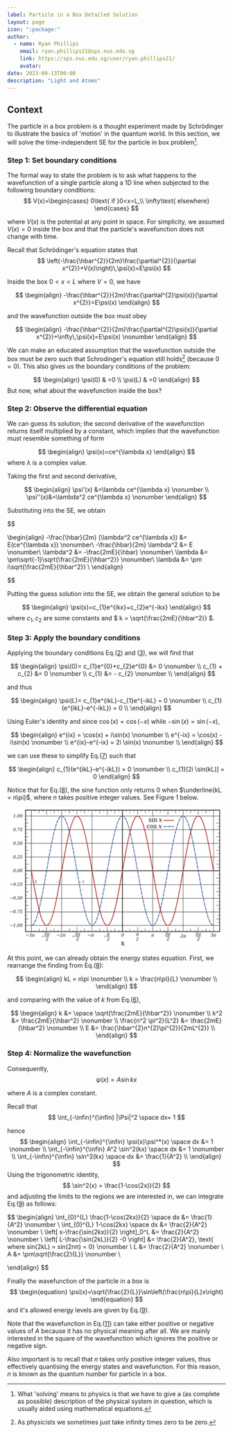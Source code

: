 ```yaml
---
label: Particle in a Box Detailed Solution
layout: page
icon: ":package:"
author:
  - name: Ryan Phillips
    email: ryan.phillips21@sps.nus.edu.sg
    link: https://sps.nus.edu.sg/user/ryan.phillips21/
    avatar: 
date: 2023-09-13T00:00
description: "Light and Atoms"
---
```


## Context

The particle in a box problem is a thought experiment made by Schrödinger
to illustrate the basics of 'motion' in the quantum world. In this
section, we will solve the time-independent SE for the particle in
box problem[^4].
[^4]: What 'solving' means to physics is that we have to give a (as complete
as possible) description of the physical system in question, which
is usually aided using mathematical equations.

### Step 1: Set boundary conditions

The formal way to state the problem is to ask what happens to the
wavefunction of a single particle along a 1D line when subjected to
the following boundary conditions: 
$$
V(x)=\begin{cases}
0\text{ if }0<x<L,\\
\infty\text{ elsewhere}
\end{cases}
$$

where $V(x)$ is the potential at any point in space. For simplicity, we assumed $V(x)=0$ inside the box and that the particle's wavefunction does not change with time. 

Recall that Schrödinger's equation states that 
$$
\left(-\frac{\hbar^{2}}{2m}\frac{\partial^{2}}{\partial x^{2}}+V(x)\right)\,\psi(x)=E\psi(x)
$$

Inside the box $0<x<L$ where $V=0,$ we have

<span id="RSP_Piab_1"></span>
$$
\begin{align}
-\frac{\hbar^{2}}{2m}\frac{\partial^{2}\psi(x)}{\partial x^{2}}=E\psi(x)
\end{align}
$$

and the wavefunction outside the box must obey 

$$
\begin{align}
-\frac{\hbar^{2}}{2m}\frac{\partial^{2}\psi(x)}{\partial x^{2}}+\infty\,\psi(x)=E\psi(x) \nonumber
\end{align}
$$

We can make an educated assumption that the wavefunction outside the
box must be zero such that Schrodinger's equation still holds[^5]
(because $0=0$). This also gives us the boundary conditions of the
problem:
[^5]: As physicists we sometimes just take infinity times zero to be zero.

<span id="RSP_Piab_2"></span>
$$
\begin{align}
\psi(0) & =0  \\
\psi(L) & =0 
\end{align}
$$
But now, what about the wavefunction inside the box?

### Step 2: Observe the differential equation

We can guess its solution; the second derivative of the wavefunction returns itself multiplied by a constant, which implies that the wavefunction must resemble something of form

<span id="RSP_Piab_4"></span>
$$
\begin{align}
\psi(x)=ce^{\lambda x}
\end{align}
$$
where $\lambda$ is a complex value.

Taking the first and second derivative,

$$
\begin{align}
\psi'(x) &=\lambda ce^{\lambda x} \nonumber \\ 
\psi''(x)&=\lambda^2 ce^{\lambda x}  \nonumber 
\end{align}
$$

Substituting into the SE, we obtain

<span id="RSP_Piab_5"></span>
$$

\begin{align}
-\frac{\hbar}{2m} (\lambda^2 ce^{\lambda x}) &= E(ce^{\lambda x}) \nonumber\\ 
-\frac{\hbar}{2m} \lambda^2 &= E \nonumber\\
\lambda^2 &= -\frac{2mE}{\hbar} \nonumber\\
\lambda &= \pm\sqrt{-1}\sqrt{\frac{2mE}{\hbar^2}} \nonumber\\
\lambda &= \pm i\sqrt{\frac{2mE}{\hbar^2}}  \\ 
\end{align}

$$

Putting the guess solution into the SE, we obtain the general solution to be 

<span id="RSP_Piab_6"></span>
$$
\begin{align}
\psi(x)=c_{1}e^{ikx}+c_{2}e^{-ikx} 
\end{align}
$$
where $c_1, c_2$ are some constants and $ k = \sqrt{\frac{2mE}{\hbar^2}} $.

### Step 3: Apply the boundary conditions 

Applying the boundary conditions Eq.([2](#RSP_Piab_2)) and ([3](#RSP_Piab_3)), we will find that 

$$
\begin{align}
\psi(0)= c_{1}e^{0}+c_{2}e^{0} &= 0 \nonumber \\
c_{1} + c_{2} &= 0 \nonumber \\
c_{1} &= - c_{2} \nonumber \\
\end{align}
$$

and thus

<span id="RSP_Piab_7"></span>
$$
\begin{align}
\psi(L)= c_{1}e^{ikL}-c_{1}e^{-ikL}  = 0 \nonumber \\
c_{1}(e^{ikL}-e^{-ikL})  = 0  \\
\end{align}
$$

Using Euler's identity and since $\cos(x)=\cos(-x)$ while $-\sin(x)=\sin(-x)$,

$$
\begin{align}
e^{ix} = \cos(x) + i\sin(x) \nonumber \\
e^{-ix} = \cos(x) - i\sin(x) \nonumber \\
e^{ix}-e^{-ix}  = 2i \sin(x)  \nonumber \\
\end{align}
$$

we can use these to simplify Eq.([7](#RSP_Piab_7)) such that

<span id="RSP_Piab_8"></span>
$$
\begin{align}
c_{1}(e^{ikL}-e^{-ikL})  = 0 \nonumber \\
c_{1}[2i \sin(kL)] = 0
\end{align}
$$

Notice that for Eq.([8](#RSP_Piab_8)), the sine function only returns 0 when $\underline{kL = n\pi}$, where $n$ takes positive integer values. See Figure 1 below.

<span id="Sine_and_Cosine"></span>
![Figure 1: A sine curve. Points where $\sin(x)=0$ are integer multiples of $\pi$. Taken from <a href="https://en.wikipedia.org/wiki/Sine_wave">Wikipedia</a>](</Resources/Chapter 3/Sine_and_Cosine.svg>)

At this point, we can already obtain the energy states equation. First, we rearrange the finding from Eq.([8](#RSP_Piab_8)):


$$
\begin{align}
kL = n\pi  \nonumber \\
k = \frac{n\pi}{L}  \nonumber \\
\end{align}
$$

and comparing with the value of $k$ from Eq.([6](#RSPPiab_6)),

<span id="RSP_Piab_9"></span>
$$
\begin{align}
k &= \space \sqrt{\frac{2mE}{\hbar^2}} \nonumber \\
k^2 &= \frac{2mE}{\hbar^2} \nonumber \\
\frac{n^2 \pi^2}{L^2} &= \frac{2mE}{\hbar^2} \nonumber \\
E &= \frac{\hbar^{2}n^{2}\pi^{2}}{2mL^{2}}  \\
\end{align}
$$



### Step 4: Normalize the wavefunction

Consequently, 
$$
\psi(x)=A\sin kx
$$

where $A$ is a complex constant.

Recall that 
$$
\int_{-\infin}^{\infin} |\Psi|^2 \space dx= 1
$$

hence
<span id="RSP_Piab_10"></span>
$$
\begin{align}
\int_{-\infin}^{\infin} \psi(x)\psi^*(x) \space dx &= 1 \nonumber \\
\int_{-\infin}^{\infin} A^2 \sin^2(kx) \space dx &= 1 \nonumber \\
\int_{-\infin}^{\infin} \sin^2(kx) \space dx &= \frac{1}{A^2}  \\
\end{align}
$$
Using the trigonometric identity, 
$$
\sin^2(x) = \frac{1-\cos(2x)}{2}
$$
and adjusting the limits to the regions we are interested in, we can integrate Eq.([9](#RSPPiab_9)) as follows:

$$
\begin{align}
\int_{0}^{L} \frac{1-\cos(2kx)}{2} \space dx &= \frac{1}{A^2} \nonumber \\
\int_{0}^{L} 1-\cos(2kx) \space dx &= \frac{2}{A^2} \nonumber \\
\left[ x-\frac{\sin(2kx)}{2} \right]_0^L &= \frac{2}{A^2} \nonumber \\
\left[ L-\frac{\sin(2kL)}{2} -0 \right] &= \frac{2}{A^2}, \text{ where sin(2kL) = sin(2nπ) = 0} \nonumber \\
L &= \frac{2}{A^2} \nonumber \\
A &= \pm\sqrt{\frac{2}{L}} \nonumber \\

\end{align}
$$

Finally the wavefunction of the particle in a box is
<span id="RSP_Piab_11"></span>
$$
\begin{equation}
\psi(x)=\sqrt{\frac{2}{L}}\sin\left(\frac{n\pi}{L}x\right)
\end{equation}
$$
and it's allowed energy levels are given by Eq.([9](#RSP_Piab_9)). 

Note that the wavefunction in Eq.([11](#RSP_Piab_11)) can take either positive or negative values of $A$ because it has no physical meaning after all. We are mainly interested in the square of the wavefunction which ignores the positive or negative sign.

Also important is to recall that $n$ takes only positive integer
values, thus effectively quantising the energy states and wavefunction.
For this reason, $n$ is known as the quantum number for particle
in a box. 

